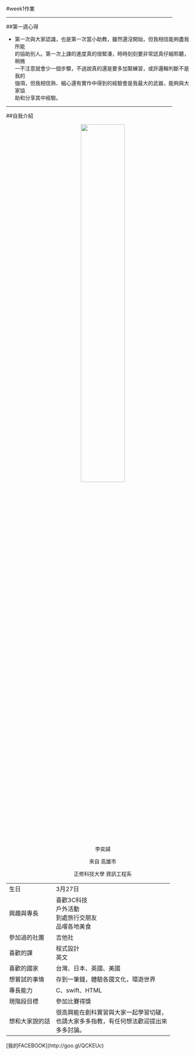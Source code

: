 #week1作業
<!--我是分隔線-->

<hr size="5" align="center" noshade width="90%" color="0000ff">
##第一週心得

*   第一次與大家認識，也是第一次當小助教，雖然還沒開始，但我相信能夠盡我所能<br>
    的協助別人。第一次上課的進度真的很緊湊，時時刻刻要非常認真仔細聆聽，稍微<br>
    一不注意就會少一個步驟，不過說真的還是要多加緊練習，或許邏輯判斷不是我的<br>
    強項，但我相信熟、細心還有實作中得到的經驗會是我最大的武器，能夠與大家協<br>
    助和分享其中經驗。
<!--我是分隔線-->

<hr size="5" align="center" noshade width="90%" color="0000ff">
##自我介紹
<ul>
   <div align="center"><img src=https://goo.gl/OTEM1M height="50%" width="50%" /><p>
		李奕諴<p>
        來自 高雄市<p>
        正修科技大學 資訊工程系


</ul>
<table border=0 width=450>
<tr>
    <td>生日</td>
    <td>3月27日</td>
<tr>
    <td>興趣與專長</td>
    <td>
        喜歡3C科技<br>
        戶外活動<br>
        到處旅行交朋友<br>
        品嚐各地美食
    </td>
<tr>
    <td>參加過的社團</td>
    <td>吉他社</td>
<tr>
    <td>喜歡的課</td>
    <td>
        程式設計<br>
        英文
    </td>
<tr>
    <td>喜歡的國家</td>
    <td>台灣、日本、英國、美國</td>
<tr>
    <td>想嘗試的事情</td>
    <td>存到一筆錢，體驗各國文化，環遊世界</td>
<tr>
    <td>專長能力</td>
    <td>C、swift、HTML</td>
<tr>
    <td>現階段目標</td>
    <td>參加比賽得獎</td>
<tr>
    <td>想和大家說的話</td>
    <td>
        很高興能在創科實習與大家一起學習切磋，<br>
        也請大家多多指教，有任何想法歡迎提出來<br>
        多多討論。
    </td>

</table>
<div>
[我的FACEBOOK](http://goo.gl/QCKEUc)
<!--這是註解-->
